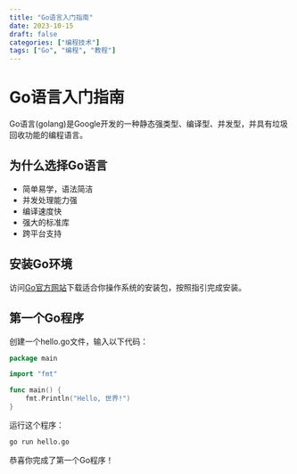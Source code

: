 ```yaml
---
title: "Go语言入门指南"
date: 2023-10-15
draft: false
categories: ["编程技术"]
tags: ["Go", "编程", "教程"]
---
```


# Go语言入门指南

Go语言(golang)是Google开发的一种静态强类型、编译型、并发型，并具有垃圾回收功能的编程语言。

## 为什么选择Go语言

- 简单易学，语法简洁
- 并发处理能力强
- 编译速度快
- 强大的标准库
- 跨平台支持

## 安装Go环境

访问[Go官方网站](https://golang.org/dl/)下载适合你操作系统的安装包，按照指引完成安装。

## 第一个Go程序

创建一个hello.go文件，输入以下代码：

```go
package main

import "fmt"

func main() {
    fmt.Println("Hello, 世界!")
}
```

运行这个程序：

```bash
go run hello.go
```

恭喜你完成了第一个Go程序！
